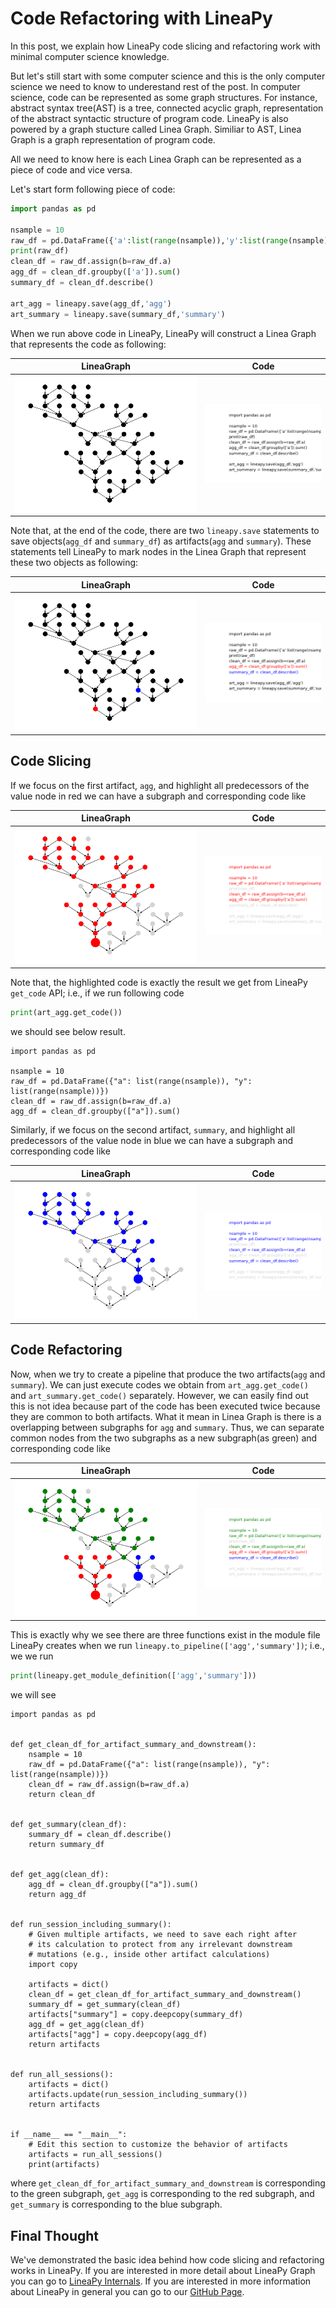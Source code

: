 # Code Refactoring with LineaPy

In this post, we explain how LineaPy code slicing and refactoring work with minimal computer science knowledge.

But let's still start with some computer science and this is the only computer science we need to know to underestand rest of the post. In computer science, code can be represented as some graph structures. 
For instance, abstract syntax tree(AST) is a tree, connected acyclic graph, representation of the abstract syntactic structure of program code. LineaPy is also powered by a graph stucture called Linea Graph. Similiar to AST, Linea Graph is a graph representation of program code.

All we need to know here is each Linea Graph can be represented as a piece of code and vice versa.

Let's start form following piece of code:

``` python
import pandas as pd

nsample = 10
raw_df = pd.DataFrame({'a':list(range(nsample)),'y':list(range(nsample))})
print(raw_df)
clean_df = raw_df.assign(b=raw_df.a)
agg_df = clean_df.groupby(['a']).sum()
summary_df = clean_df.describe()

art_agg = lineapy.save(agg_df,'agg')
art_summary = lineapy.save(summary_df,'summary')
```

When we run above code in LineaPy, LineaPy will construct a Linea Graph that represents the code as following:

| LineaGraph | Code |
:-----------------:|:-----------------------:|
![](session_graph.png) | ![](session_graph_code.png)  

Note that, at the end of the code, there are two `lineapy.save` statements to save objects(`agg_df` and `summary_df`) as artifacts(`agg` and `summary`).
These statements tell LineaPy to mark nodes in the Linea Graph that represent these two objects as following:

| LineaGraph | Code |
:-----------------:|:-----------------------:|
![](art1_node.png) | ![](art1_node_code.png)

## Code Slicing

If we focus on the first artifact, `agg`, and highlight all predecessors of the value node in red we can have a subgraph and corresponding code like

| LineaGraph | Code |
:-----------------:|:-----------------------:|
![](art1_graph.png) | ![](art1_graph_code.png)  

Note that, the highlighted code is exactly the result we get from LineaPy `get_code` API; i.e., if we run following code

``` python
print(art_agg.get_code())
```

we should see below result.

``` output
import pandas as pd

nsample = 10
raw_df = pd.DataFrame({"a": list(range(nsample)), "y": list(range(nsample))})
clean_df = raw_df.assign(b=raw_df.a)
agg_df = clean_df.groupby(["a"]).sum()
```

Similarly, if we focus on the second artifact, `summary`, and highlight all predecessors of the value node in blue we can have a subgraph and corresponding code like

| LineaGraph | Code |
:-----------------:|:-----------------------:|
![](art2_graph.png) | ![](art2_graph_code.png)  

## Code Refactoring

Now, when we try to create a pipeline that produce the two artifacts(`agg` and `summary`). 
We can just execute codes we obtain from `art_agg.get_code()` and `art_summary.get_code()` separately.
However, we can easily find out this is not idea because part of the code has been executed twice because they are common to both artifacts. 
What it mean in Linea Graph is there is a overlapping between subgraphs for `agg` and `summary`. 
Thus, we can separate common nodes from the two subgraphs as a new subgraph(as green) and corresponding code like

| LineaGraph | Code |
:-----------------:|:-----------------------:|
![](combine_graph.png) | ![](combine_graph_code.png)  

This is exactly why we see there are three functions exist in the module file LineaPy creates when we run `lineapy.to_pipeline(['agg','summary'])`; i.e., we we run

``` python
print(lineapy.get_module_definition(['agg','summary']))
```

we will see

```
import pandas as pd


def get_clean_df_for_artifact_summary_and_downstream():
    nsample = 10
    raw_df = pd.DataFrame({"a": list(range(nsample)), "y": list(range(nsample))})
    clean_df = raw_df.assign(b=raw_df.a)
    return clean_df


def get_summary(clean_df):
    summary_df = clean_df.describe()
    return summary_df


def get_agg(clean_df):
    agg_df = clean_df.groupby(["a"]).sum()
    return agg_df


def run_session_including_summary():
    # Given multiple artifacts, we need to save each right after
    # its calculation to protect from any irrelevant downstream
    # mutations (e.g., inside other artifact calculations)
    import copy

    artifacts = dict()
    clean_df = get_clean_df_for_artifact_summary_and_downstream()
    summary_df = get_summary(clean_df)
    artifacts["summary"] = copy.deepcopy(summary_df)
    agg_df = get_agg(clean_df)
    artifacts["agg"] = copy.deepcopy(agg_df)
    return artifacts


def run_all_sessions():
    artifacts = dict()
    artifacts.update(run_session_including_summary())
    return artifacts


if __name__ == "__main__":
    # Edit this section to customize the behavior of artifacts
    artifacts = run_all_sessions()
    print(artifacts)
```

where `get_clean_df_for_artifact_summary_and_downstream` is corresponding to the green subgraph, `get_agg` is corresponding to the red subgraph, and `get_summary` is corresponding to the blue subgraph.

## Final Thought

We've demonstrated the basic idea behind how code slicing and refactoring works in LineaPy. 
If you are interested in more detail about LineaPy Graph you can go to 
[LineaPy Internals](https://docs.lineapy.org/en/latest/references/internals.html). 
If you are interested in more information about LineaPy in general you can go to our [GitHub Page](https://github.com/LineaLabs/lineapy).


